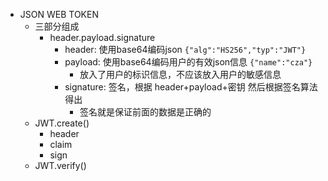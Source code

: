 * JSON WEB TOKEN
    * 三部分组成
        * header.payload.signature
            * header: 使用base64编码json `{"alg":"HS256","typ":"JWT"}`
            * payload: 使用base64编码用户的有效json信息 `{"name":"cza"}`
                * 放入了用户的标识信息，不应该放入用户的敏感信息
            * signature: 签名，根据 header+payload+密钥 然后根据签名算法得出
                * 签名就是保证前面的数据是正确的
    * JWT.create()
        * header
        * claim
        * sign
    * JWT.verify()